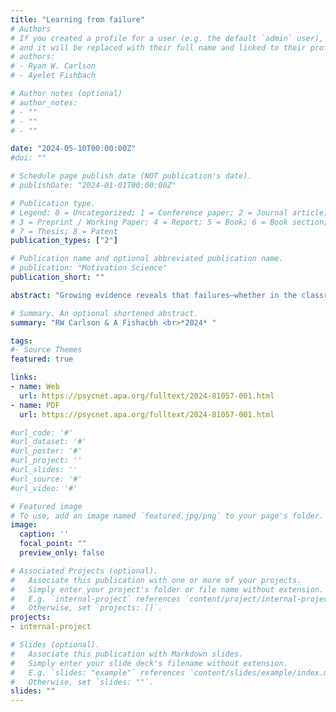 ```yaml
---
title: "Learning from failure"
# Authors
# If you created a profile for a user (e.g. the default `admin` user), write the username (folder name) here 
# and it will be replaced with their full name and linked to their profile.
# authors:
# - Ryan W. Carlson
# - Ayelet Fishbach

# Author notes (optional)
# author_notes:
# - ""
# - ""
# - ""

date: "2024-05-10T00:00:00Z"
#doi: ""

# Schedule page publish date (NOT publication's date).
# publishDate: "2024-01-01T00:00:00Z"

# Publication type.
# Legend: 0 = Uncategorized; 1 = Conference paper; 2 = Journal article;
# 3 = Preprint / Working Paper; 4 = Report; 5 = Book; 6 = Book section;
# 7 = Thesis; 8 = Patent
publication_types: ["2"]

# Publication name and optional abbreviated publication name.
# publication: "Motivation Science"
publication_short: ""

abstract: "Growing evidence reveals that failures—whether in the classroom, at work, or in people’s personal and social lives—are difficult to learn from. Traditionally, researchers have focused on the self-threatening nature of failure as the culprit for why people struggle to learn from their past blunders. Here, we show that beyond the emotional barriers to learning from past failures (e.g., failure is unpleasant), there are also cognitive barriers (e.g., failure seems uninformative). These barriers arise when people fail to achieve their current goals (during goal striving) and when they decide whether to pursue new goals at all (during goal setting). We discuss interventions that promote learning from failure to overcome these distinct psychological barriers at each stage of goal pursuit."

# Summary. An optional shortened abstract.
summary: "RW Carlson & A Fishacbh <br>*2024* "

tags:
#- Source Themes
featured: true

links:
- name: Web
  url: https://psycnet.apa.org/fulltext/2024-81057-001.html
- name: PDF
  url: https://psycnet.apa.org/fulltext/2024-81057-001.html

#url_code: '#'
#url_dataset: '#'
#url_poster: '#'
#url_project: ''
#url_slides: ''
#url_source: '#'
#url_video: '#'

# Featured image
# To use, add an image named `featured.jpg/png` to your page's folder. 
image:
  caption: ''
  focal_point: ""
  preview_only: false

# Associated Projects (optional).
#   Associate this publication with one or more of your projects.
#   Simply enter your project's folder or file name without extension.
#   E.g. `internal-project` references `content/project/internal-project/index.md`.
#   Otherwise, set `projects: []`.
projects:
- internal-project

# Slides (optional).
#   Associate this publication with Markdown slides.
#   Simply enter your slide deck's filename without extension.
#   E.g. `slides: "example"` references `content/slides/example/index.md`.
#   Otherwise, set `slides: ""`.
slides: ""
---
```


